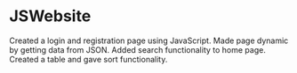 # JSWebsite
Created a login and registration page using JavaScript.
Made page dynamic by getting data from JSON.
Added search functionality to home page.
Created a table and gave sort functionality.

